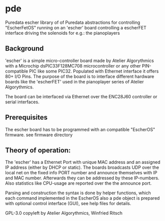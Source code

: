 pde
===

Puredata escher library of of Puredata abstractions for controlling "EscherFetOS" running on an 'escher' board controlling a escherFET interface driving the solenoids for e.g.: the pianoplayers

Background
----------

'escher' is a simple micro-controller board made by Atelier Algorythmics with a Microchip dsPIC33F128MC708 microcontroller or any other PIN-compatible PIC like some PIC32. Populated with Ethernet interface it offers 80+ I/O Pins. The purpose of the board is to interface different hardware boards like the 'escherFET' used in the pianoplayer series of Atelier Algorythmics.

The board can be interfaced via Ethernet over the ENC28J60 controller or serial
interfaces.


Prerequisites
-------------

The escher board has to be programmed with an compatible  "EscherOS" firmware. see firmware directory

Theory of operation:
--------------------

The 'escher' has a Ethernet Port with unique MAC address and an assigned IP address (either by DHCP or static). The boards broadcasts UDP over the local net on the fixed info PORT number <announce-port>  and announce themselves with IP and MAC number. Afterwards they can be addressed by these IP-numbers. Also statistics like CPU-usage are reported over the the announce port.

Parsing and construction the syntax is done by helper functions, which each command implemented in the EscherOS also a pde object is prepared with optional control interface (GUI), see help files for details.

GPL-3.0 
 copyleft by  Atelier Algorythmics, Winfried Ritsch
